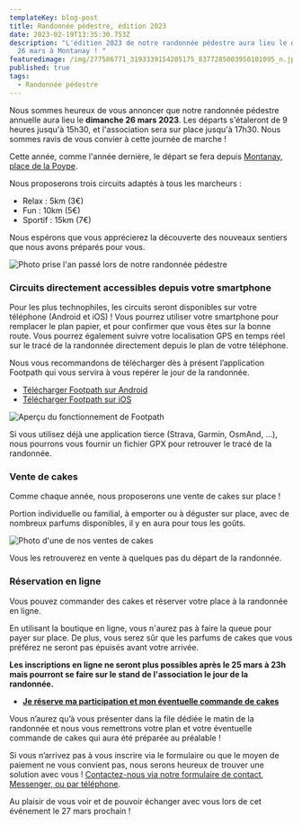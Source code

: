 ```yaml
---
templateKey: blog-post
title: Randonnée pédestre, édition 2023
date: 2023-02-19T13:35:30.753Z
description: "L'édition 2023 de notre randonnée pédestre aura lieu le dimanche
  26 mars à Montanay ! "
featuredimage: /img/277586771_3193339154285175_8377285003950101095_n.jpg
published: true
tags:
  - Randonnée pédestre
---
```

Nous sommes heureux de vous annoncer que notre randonnée pédestre annuelle aura lieu le **dimanche 26 mars 2023**. Les départs s'étaleront de 9 heures jusqu'à 15h30, et l'association sera sur place jusqu'à 17h30. Nous sommes ravis de vous convier à cette journée de marche !

Cette année, comme l'année dernière, le départ se fera depuis [Montanay, place de la Poype](https://www.google.com/maps/search/?api=1&query=Montanay%20Place%20de%20la%20Poype).

Nous proposerons trois circuits adaptés à tous les marcheurs :

* Relax : 5km (3€)
* Fun : 10km (5€)
* Sportif : 15km (7€)

Nous espérons que vous apprécierez la découverte des nouveaux sentiers que nous avons préparés pour vous.

![Photo prise l'an passé lors de notre randonnée pédestre](/img/277586771_3193339154285175_8377285003950101095_n.jpg "Photo prise l'an passé lors de notre randonnée pédestre")

### Circuits directement accessibles depuis votre smartphone

Pour les plus technophiles, les circuits seront disponibles sur votre téléphone (Android et iOS) ! Vous pourrez utiliser votre smartphone pour remplacer le plan papier, et pour confirmer que vous êtes sur la bonne route. Vous pourrez également suivre votre localisation GPS en temps réel sur le tracé de la randonnée directement depuis le plan de votre téléphone.

Nous vous recommandons de télécharger dès à présent l’application Footpath qui vous servira à vous repérer le jour de la randonnée.

* [Télécharger Footpath sur Android](https://play.google.com/store/apps/details?id=com.halfmilelabs.footpath)
* [Télécharger Footpath sur iOS](https://apps.apple.com/fr/app/footpath-mesure-distance/id634845718)

![Aperçu du fonctionnement de Footpath](/img/footpath.jpg "Aperçu du fonctionnement de Footpath")

Si vous utilisez déjà une application tierce (Strava, Garmin, OsmAnd, ...), nous pourrons vous fournir un fichier GPX pour retrouver le tracé de la randonnée.

### Vente de cakes

Comme chaque année, nous proposerons une vente de cakes sur place !

Portion individuelle ou familial, à emporter ou à déguster sur place, avec de nombreux parfums disponibles, il y en aura pour tous les goûts.

![Photo d'une de nos ventes de cakes](/img/cakes.jpg "Photo d'une de nos ventes de cakes")

Vous les retrouverez en vente à quelques pas du départ de la randonnée.

### Réservation en ligne

Vous pouvez commander des cakes et réserver votre place à la randonnée en ligne.

En utilisant la boutique en ligne, vous n'aurez pas à faire la queue pour payer sur place. De plus, vous serez sûr que les parfums de cakes que vous préférez ne seront pas épuisés avant votre arrivée.

**Les inscriptions en ligne ne seront plus possibles après le 25 mars à 23h mais pourront se faire sur le stand de l'association le jour de la randonnée.** 

* **[Je réserve ma participation et mon éventuelle commande de cakes](https://amelielavie.com/reservation)**

Vous n’aurez qu’à vous présenter dans la file dédiée le matin de la randonnée et nous vous remettrons votre plan et votre éventuelle commande de cakes qui aura été préparée au préalable !

Si vous n’arrivez pas à vous inscrire via le formulaire ou que le moyen de paiement ne vous convient pas, nous serons heureux de trouver une solution avec vous ! [Contactez-nous via notre formulaire de contact, Messenger, ou par téléphone](/contact).

Au plaisir de vous voir et de pouvoir échanger avec vous lors de cet événement le 27 mars prochain !
